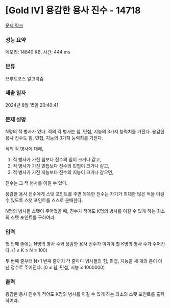 # [Gold IV] 용감한 용사 진수 - 14718 

[문제 링크](https://www.acmicpc.net/problem/14718) 

### 성능 요약

메모리: 14840 KB, 시간: 444 ms

### 분류

브루트포스 알고리즘

### 제출 일자

2024년 8월 15일 20:40:41

### 문제 설명

<p>N명의 적 병사가 있다. 적의 각 병사는 힘, 민첩, 지능의 3가지 능력치를 가진다. 용감한 용사 진수도 힘, 민첩, 지능의 3가지 능력치를 가진다.</p>

<p>적의 각 병사에 대해,</p>

<ol>
	<li>적 병사가 가진 힘보다 진수의 힘이 크거나 같고,</li>
	<li>적 병사가 가진 민첩보다 진수의 민첩이 크거나 같고,</li>
	<li>적 병사가 가진 지능보다 진수의 지능이 크거나 같으면,</li>
</ol>

<p>진수는 그 적 병사를 이길 수 있다.</p>

<p>용감한 용사 진수에게 스탯 포인트를 주면 똑똑한 진수는 자기가 최대한 많은 적을 이길 수 있도록 스탯 포인트를 스스로 분배한다.</p>

<p>N명의 병사들 스탯이 주어졌을 때, 진수가 적어도 K명의 병사를 이길 수 있게 하는 최소의 스탯 포인트를 구하여라.</p>

### 입력 

 <p>첫 번째 줄에는 N명의 병사 수와 용감한 용사 진수가 이겨야 할 K명의 병사 수가 주어진다. (1 ≤ K ≤ N ≤ 100)</p>

<p>두 번째 줄부터 N+1 번째 줄까지 각 줄마다 병사들의 힘, 민첩, 지능을 세 개의 음이 아닌 정수로 주어진다. (0 ≤ 힘, 민첩, 지능 ≤ 1000000)</p>

### 출력 

 <p>용감한 용사 진수가 적어도 K명의 병사를 이길 수 있게 하는 최소의 스탯 포인트를 출력하여라.</p>

